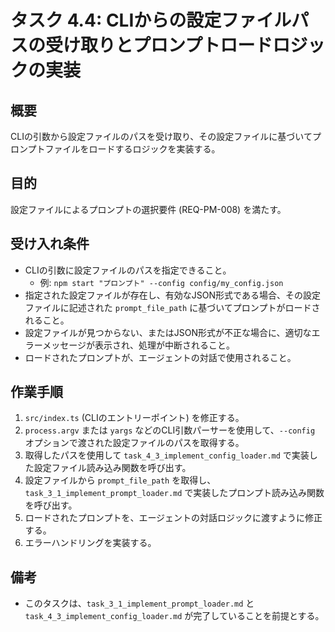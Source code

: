 # タスク 4.4: CLIからの設定ファイルパスの受け取りとプロンプトロードロジックの実装

## 概要

CLIの引数から設定ファイルのパスを受け取り、その設定ファイルに基づいてプロンプトファイルをロードするロジックを実装する。

## 目的

設定ファイルによるプロンプトの選択要件 (REQ-PM-008) を満たす。

## 受け入れ条件

*   CLIの引数に設定ファイルのパスを指定できること。
    *   例: `npm start "プロンプト" --config config/my_config.json`
*   指定された設定ファイルが存在し、有効なJSON形式である場合、その設定ファイルに記述された `prompt_file_path` に基づいてプロンプトがロードされること。
*   設定ファイルが見つからない、またはJSON形式が不正な場合に、適切なエラーメッセージが表示され、処理が中断されること。
*   ロードされたプロンプトが、エージェントの対話で使用されること。

## 作業手順

1.  `src/index.ts` (CLIのエントリーポイント) を修正する。
2.  `process.argv` または `yargs` などのCLI引数パーサーを使用して、`--config` オプションで渡された設定ファイルのパスを取得する。
3.  取得したパスを使用して `task_4_3_implement_config_loader.md` で実装した設定ファイル読み込み関数を呼び出す。
4.  設定ファイルから `prompt_file_path` を取得し、`task_3_1_implement_prompt_loader.md` で実装したプロンプト読み込み関数を呼び出す。
5.  ロードされたプロンプトを、エージェントの対話ロジックに渡すように修正する。
6.  エラーハンドリングを実装する。

## 備考

*   このタスクは、`task_3_1_implement_prompt_loader.md` と `task_4_3_implement_config_loader.md` が完了していることを前提とする。
